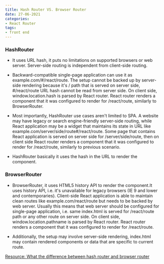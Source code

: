 ```yaml
---
title: Hash Router VS. Browser Router
date: 27-06-2021
categories:
- React Router
tags:
- front end
---
```



### HashRouter
- It uses URL hash, it puts no limitations on supported browsers or web server. Server-side routing is independent from client-side routing.

- Backward-compatible single-page application can use it as example.com/#/react/route. The setup cannot be backed up by server-side rendering because it's / path that is served on server side, #/react/route URL hash cannot be read from server side. On client side, window.location.hash is parsed by React router. React router renders a component that it was configured to render for /react/route, similarly to BrowserRouter.

- Most importantly, HashRouter use cases aren't limited to SPA. A website may have legacy or search engine-friendly server-side routing, while React application may be a widget that maintains its state in URL like example.com/server/side/route#/react/route. Some page that contains React application is served on server side for /server/side/route, then on client side React router renders a component that it was configured to render for /react/route, similarly to previous scenario.

- HashRouter basically it uses the hash in the URL to render the component.

### BrowserRouter
- BrowserRouter, it uses HTML5 history API to render the component.It uses history API, i.e. it's unavailable for legacy browsers (IE 9 and lower and contemporaries). Client-side React application is able to maintain clean routes like example.com/react/route but needs to be backed by web server. Usually this means that web server should be configured for single-page application, i.e. same index.html is served for /react/route path or any other route on server side. On client side, window.location.pathname is parsed by React router. React router renders a component that it was configured to render for /react/route.

- Additionally, the setup may involve server-side rendering, index.html may contain rendered components or data that are specific to current route.


[Resource: What the difference between hash router and browser router](https://stackoverflow.com/questions/51974369/what-is-the-difference-between-hashrouter-and-browserrouter-in-react)
